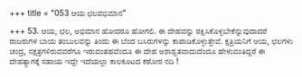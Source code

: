 +++
title = "053 ಆಯ ಛಲವಭಿಮಾನ"

+++
53. ಆಯ, ಛಲ, ಅಭಿಮಾನ ಹೋದರೂ ಹೋಗಲಿ. ಈ ದೇಹವನ್ನು ರಕ್ಷಿಸಿಕೊಳ್ಳಬೇಕೆನ್ನುವುದಾದರೆ ರಾಜರುಗಳ ಬಾಯ ತಂಬುಲವನ್ನು ತಿಂದು ಈ ಬೆಂದ ಬಸಿರುಗಳನ್ನು ಕಾಪಾಡಿಕೊಳ್ಳುತ್ತೇವೆ. ಕ್ಷತ್ರಿಯನಿಗೆ ಆಯ, ಛಲಗಳು ಚಂದ್ರ, ನಕ್ಷತ್ರಗಳಿರುವವರೆಗೂ ಇರುವಂತಹವೆಂದೂ ಈ ದೇಹ ಅಶಾಶ್ವತವಾದುದೆಂದೂ ಹೇಳುವಂತಿದ್ದರೆ ಈ ದೇಹತ್ಯಾಗಕ್ಕೆ ಸಹಾಯ ಇದ್ದೇ ಇದೆಯಲ್ಲಾ ಕಾಲಕೂಟದ ಕಠೋರ ನದಿ !